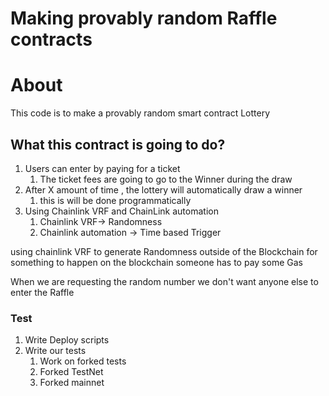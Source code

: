 # Making provably random Raffle contracts

# About

This code is to make a provably random smart contract Lottery

## What this contract is going to do?

1. Users can enter by paying for a ticket
    1. The ticket fees are going to go to the Winner during the draw
2. After X amount of time , the lottery will automatically draw a winner 
    1. this is will be done programmatically
3. Using Chainlink VRF and ChainLink automation
    1. Chainlink VRF-> Randomness
    2. Chainlink automation -> Time based Trigger


using chainlink VRF to generate Randomness outside of the Blockchain
for something to happen on the blockchain someone has to pay some Gas

When we are requesting the random number we don't want anyone else to enter the Raffle



### Test
1. Write Deploy scripts
2. Write our tests
    1. Work on forked tests
    2. Forked TestNet
    3. Forked mainnet


